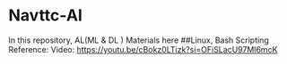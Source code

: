 # Navttc-AI
In this repository, AL(ML &amp; DL ) Materials here
##Linux, Bash Scripting
Reference: 
Video: https://youtu.be/cBokz0LTizk?si=OFiSLacU97Ml6mcK

